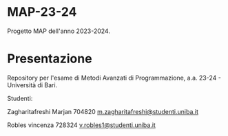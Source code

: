 # MAP-23-24

Progetto MAP dell'anno 2023-2024.

# Presentazione 
Repository per l'esame di Metodi Avanzati di Programmazione, a.a. 23-24 - Università di Bari.

Studenti:

Zagharitafreshi Marjan   704820    m.zagharitafreshi@studenti.uniba.it

Robles vincenza          728324    v.robles1@studenti.uniba.it
